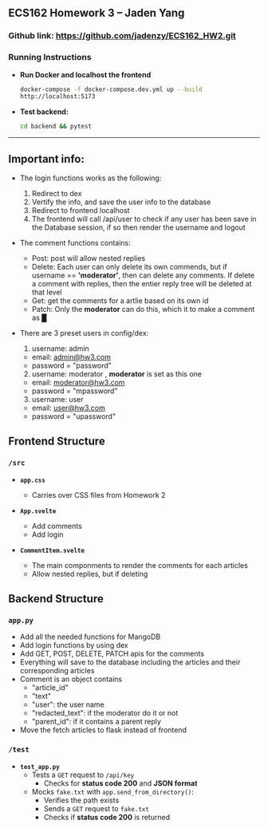 ## ECS162 Homework 3 – Jaden Yang

### Github link: https://github.com/jadenzy/ECS162_HW2.git

### Running Instructions

- **Run Docker and localhost the frontend**  
  ```bash
  docker-compose -f docker-compose.dev.yml up --build 
  http://localhost:5173
  ```
- **Test backend:**  
  ```bash
  cd backend && pytest
  ```
---

## Important info: 
  - The login functions works as the following: 
    1. Redirect to dex 
    2. Vertify the info, and save the user info to the database 
    3. Redirect to frontend localhost 
    4. The frontend will call /api/user to check if any user has been save in the Database session, if so then render the username and logout 

  - The comment functions contains: 
    - Post: post will allow nested replies 
    - Delete: Each user can only delete its own commends, but if username == **'moderator'**, then can delete any comments. If delete a comment with replies, then the entier reply tree will be deleted at that level 
    - Get: get the comments for a artlie based on its own id 
    - Patch: Only the **moderator** can do this, which it to make a comment as █

  - There are 3 preset users in config/dex: 
    1. username: admin
      - email: admin@hw3.com
      - password = "password"
      
     
    2. username: moderator , **moderator** is set as this one 
      - email: moderator@hw3.com
      - password = "mpassword" 
     
    3. username: user
      - email: user@hw3.com
      - password = "upassword"
      
## Frontend Structure

### `/src`
- **`app.css`**
  - Carries over CSS files from Homework 2

- **`App.svelte`**
  - Add comments 
  - Add login 

- **`CommentItem.svelte`**
  - The main componments to render the comments for each articles 
  - Allow nested replies, but if deleting 

## Backend Structure

### `app.py`
  - Add all the needed functions for MangoDB 
  - Add login functions by using dex 
  - Add GET, POST, DELETE, PATCH apis for the comments 
  - Everything will save to the database including the articles and their corresponding articles 
  - Comment is an object contains    
    - "article_id"
    - "text"
    - "user": the user name 
    - "redacted_text": if the moderator do it or not 
    - "parent_id": if it contains a parent reply 
  - Move the fetch articles to flask instead of frontend 

### `/test`

- **`test_app.py`**
  - Tests a `GET` request to `/api/key`
    - Checks for **status code 200** and **JSON format**
  - Mocks `fake.txt` with `app.send_from_directory()`:
    - Verifies the path exists
    - Sends a `GET` request to `fake.txt`
    - Checks if **status code 200** is returned
    


